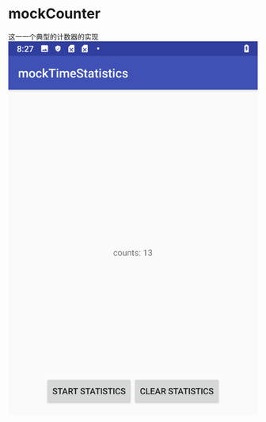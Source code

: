 # mockCounter
这一一个典型的计数器的实现
![](https://github.com/chsiguo/mockCounter/blob/master/Screenshot_20190129-082705.png)
